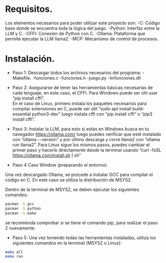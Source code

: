 # Requisitos. 
Los elementos necesarios para poder utilizar este proyecto son: 
-C: Código base donde se encuentra toda la lógica del juego. 
-Python: Interfaz entre la LLM y C.
-CFFI: Conexión de Python con C. 
-Ollama: Plataforma que permite ejecutar la LLM llama2. 
-MCP: Mecanismo de control de procesos. 

# Instalación. 
* Paso 1: 
Descargar todos los archivos necesarios del programa:
-Makefile.
-funciones.c
-funciones.h
-juego.py
-linfunciones.dll

* Paso 2: 
Asegurarse de tener las herramientas básicas necesarias de cada lenguaje, en este caso, el CFFI. Para Windows puede ser útil usar “pip install cffi”.  
En el caso de Linux, primero instala los paquetes necesarios para compilar extensiones en C, puede ser útil “sudo apt install build-essential python3-dev” luego instala cffi con “pip install cffi” o “pip3 install cffi”.

* Paso 3:
Instalar la LLM, para esto si estás en Windows busca en tu navegador https://ollama.com/ luego puedes verificar que esté instalado con “ollama --version” y por último descarga y corre llama2 con “ollama run llama2”.
Para Linux sigue los mismos pasos, puedes cambiar el primer paso y hacerlo directamente desde la terminal usando “curl -fsSL https://ollama.com/install.sh | sh”


* Paso 4 Caso Window (preparando el entorno): 

Una vez descargado Ollama, se procede a instalar GCC para compilar el código en C. En este caso se utiliza la distribución de MSYS2.

Dentro de la terminal de MSYS2, se deben ejecutar los siguientes comandos:

```bash
pacman -S gcc
pacman -S python
pacman -S make
```

se recomienda comprobar si se tiene el comando pip, para realizar el paso 2 nuevamente.


* Paso 5:
Una vez teniendo todas las herramientas instaladas, utiliza los siguientes comandos en la terminal (MSYS2 o Linux):

```bash
make all
make run
```

